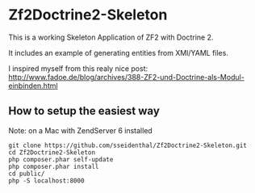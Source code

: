 # Zf2Doctrine2-Skeleton

This is a working Skeleton Application of ZF2 with Doctrine 2.

It includes an example of generating entities from XMl/YAML files.

I inspired myself from this realy nice post: http://www.fadoe.de/blog/archives/388-ZF2-und-Doctrine-als-Modul-einbinden.html

## How to setup the easiest way
Note: on a Mac with ZendServer 6 installed
```
git clone https://github.com/sseidenthal/Zf2Doctrine2-Skeleton.git
cd Zf2Doctrine2-Skeleton
php composer.phar self-update
php composer.phar install
cd public/
php -S localhost:8000
```
